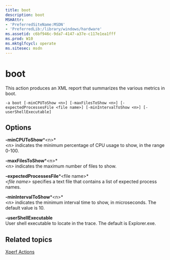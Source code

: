 ```yaml
---
title: boot
description: boot
MSHAttr:
- 'PreferredSiteName:MSDN'
- 'PreferredLib:/library/windows/hardware'
ms.assetid: c6bf946c-9da7-4147-a37e-c117e1ea1fff
ms.prod: W10
ms.mktglfcycl: operate
ms.sitesec: msdn
---
```


# boot


This action produces an XML report that summarizes the various metrics in boot.

``` syntax
-a boot [-minCPUToShow <n>] [-maxFilesToShow <n>] [-expectedProcessesFile <file name>] [-minIntervalToShow <n>] [-userShellExecutable]
```

## Options


<a href="" id="-mincputoshow-n-"></a>**-minCPUToShow***&lt;n&gt;*  
*&lt;n&gt;* indicates the minimum percentage of CPU usage to show, in the range 0-100.

<a href="" id="-maxfilestoshow-n-"></a>**-maxFilesToShow***&lt;n&gt;*  
*&lt;n&gt;* indicates the maximum number of files to show.

<a href="" id="-expectedprocessesfile-file-name-"></a>**-expectedProcessesFile***&lt;file name&gt;*  
*&lt;file name&gt;* specifies a text file that contains a list of expected process names.

<a href="" id="-minintervaltoshow-n-"></a>**-minIntervalToShow***&lt;n&gt;*  
*&lt;n&gt;* indicates the minimum interval time to show, in microseconds. The default value is 10.

<a href="" id="-usershellexecutable"></a>**-userShellExecutable**  
User shell executable to locate in the trace. The default is Explorer.exe.

## Related topics


[Xperf Actions](xperf-actions.md)

 

 







